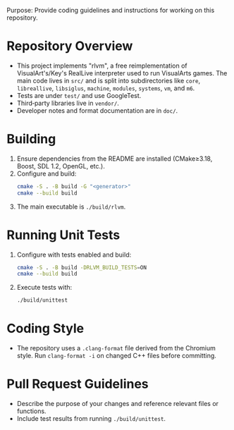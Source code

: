 Purpose: Provide coding guidelines and instructions for working on this repository.

# Repository Overview
- This project implements "rlvm", a free reimplementation of VisualArt's/Key's RealLive interpreter used to run VisualArts games. The main code lives in `src/` and is split into subdirectories like `core`, `libreallive`, `libsiglus`, `machine`, `modules`, `systems`, `vm`, and `m6`.
- Tests are under `test/` and use GoogleTest.
- Third‑party libraries live in `vendor/`.
- Developer notes and format documentation are in `doc/`.

# Building
1. Ensure dependencies from the README are installed (CMake≥3.18, Boost, SDL 1.2, OpenGL, etc.).
2. Configure and build:
   ```bash
   cmake -S . -B build -G "<generator>"
   cmake --build build
   ```
3. The main executable is `./build/rlvm`.

# Running Unit Tests
1. Configure with tests enabled and build:
   ```bash
   cmake -S . -B build -DRLVM_BUILD_TESTS=ON
   cmake --build build
   ```
2. Execute tests with:
   ```bash
   ./build/unittest
   ```

# Coding Style
- The repository uses a `.clang-format` file derived from the Chromium style. Run `clang-format -i` on changed C++ files before committing.

# Pull Request Guidelines
- Describe the purpose of your changes and reference relevant files or functions.
- Include test results from running `./build/unittest`.
